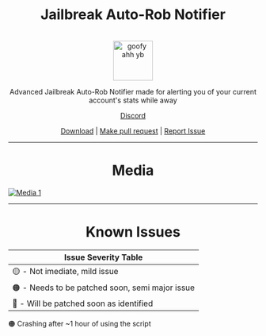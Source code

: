 <div align="center">
<h1>Jailbreak Auto-Rob Notifier</h1>

<br />

<a href="https://cdn.discordapp.com/attachments/995764976369279127/999846528468394004/7708-yb-angry2.png">
  <img
    height="80"
    width="80"
    alt="goofy ahh yb"
    src="https://cdn.discordapp.com/attachments/995764976369279127/999846528468394004/7708-yb-angry2.png"
  />
</a>

<p>Advanced Jailbreak Auto-Rob Notifier made for alerting you of your current account's stats while away</p>

[Discord](https://discord.gg/XUXSendq74)
<br />

[Download](https://pastebin.com/raw/SL2dArPf) | [Make pull request](https://github.com/3jm/jailbreak-auto-rob-notifier/compare) | [Report Issue](https://github.com/3jm/jailbreak-auto-rob-notifier/issues/new)

</div>

<hr />

<div align="center">
<h1>Media</h1>
</div>

<a href="https://cdn.discordapp.com/attachments/995764976369279127/1000957323054944326/unknown.png?size=4096">
  <img
    alt="Media 1"
    src="https://cdn.discordapp.com/attachments/995764976369279127/1000957323054944326/unknown.png?size=4096"
  />
</a>

<br />
<hr />

<div align="center">
<h1>Known Issues</h1>
</div>

| Issue Severity Table |
| ------------|
| 🟡 - Not imediate, mild issue |
| 🟠 - Needs to be patched soon, semi major issue |
| 🔴 - Will be patched soon as identified |

<p align="left">
🟠 Crashing after ~1 hour of using the script
</p>
